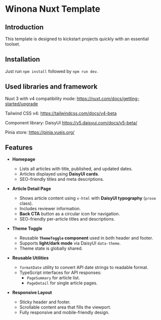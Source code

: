 # Winona Nuxt Template
## Introduction
This template is designed to kickstart projects quickly with an essential toolset.

## Installation
Just run `npm install` followed by `npm run dev`.

## Used libraries and framework
Nuxt 3 with v4 compatibility mode: https://nuxt.com/docs/getting-started/upgrade

Tailwind CSS v4: https://tailwindcss.com/docs/v4-beta

Component library: DaisyUI https://v5.daisyui.com/docs/v5-beta/

Pinia store: https://pinia.vuejs.org/

## Features

- **Homepage**
  - Lists all articles with title, published, and updated dates.
  - Articles displayed using **DaisyUI cards**.
  - SEO-friendly titles and meta descriptions.

- **Article Detail Page**
  - Shows article content using `v-html` with **DaisyUI typography** (`prose` class).
  - Includes reviewer information.
  - **Back CTA** button as a circular icon for navigation.
  - SEO-friendly per-article titles and descriptions.

- **Theme Toggle**
  - Reusable **`ThemeToggle` component** used in both header and footer.
  - Supports **light/dark mode** via DaisyUI `data-theme`.
  - Theme state is globally shared.

- **Reusable Utilities**
  - `formatDate` utility to convert API date strings to readable format.
  - TypeScript interfaces for API responses:
    - `PageSummary` for article list.
    - `PageDetail` for single article pages.

- **Responsive Layout**
  - Sticky header and footer.
  - Scrollable content area that fills the viewport.
  - Fully responsive and mobile-friendly design.
  